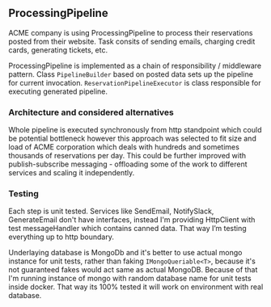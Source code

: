 ## ProcessingPipeline

ACME company is using ProcessingPipeline to process their reservations posted from their website. Task consits of sending emails, charging credit cards, generating tickets, etc. 

ProcessingPipeline is implemented as a chain of responsibility / middleware pattern. Class `PipelineBuilder` based on posted data sets up the pipeline for current invocation. `ReservationPipelineExecutor` is class responsible for executing generated pipeline.

### Architecture and considered alternatives
Whole pipeline is executed synchronously from http standpoint which could be potential bottleneck however this approach was selected to fit size and load of ACME corporation which deals with hundreds and sometimes thousands of reservations per day. This could be further improved with publish-subscribe messaging - offloading some of the work to different services and scaling it independently. 

### Testing
Each step is unit tested. Services like SendEmail, NotifySlack, GenerateEmail don't have interfaces, instead I'm providing HttpClient with test messageHandler which contains canned data. That way I’m testing everything up to http boundary. 

Underlaying database is MongoDb and it's better to use actual mongo instance for unit tests, rather than faking `IMongoQueriable<T>`, because it's not guaranteed fakes would act same as actual MongoDB. Because of that I'm running instance of mongo with random database name for unit tests inside docker. That way its 100% tested it will work on environment with real database. 
